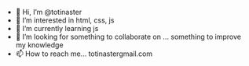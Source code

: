 - 👋 Hi, I’m @totinaster
- 👀 I’m interested in html, css, js
- 🌱 I’m currently learning js
- 💞️ I’m looking for something to collaborate on ... something to improve my knowledge
- 📫 How to reach me... totinastergmail.com

<!---
totinaster/totinaster is a ✨ special ✨ repository because its `README.md` (this file) appears on your GitHub profile.
You can click the Preview link to take a look at your changes.
--->
